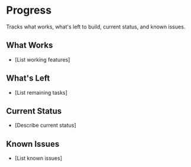 # Progress

Tracks what works, what's left to build, current status, and known issues.

## What Works
- [List working features]

## What's Left
- [List remaining tasks]

## Current Status
- [Describe current status]

## Known Issues
- [List known issues] 